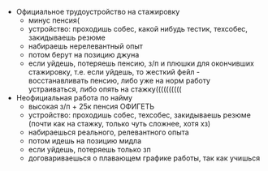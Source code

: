 - Официальное трудоустройство на стажировку
	* минус пенсия(
	* устройство: проходишь собес, какой нибудь тестик, техсобес, закидываешь резюме
	- набираешь нерелевантный опыт
	- потом берут на позицию джуна
	- если уйдешь, потеряешь пенсию, з/п и плюшки для окончивших стажировку, т.е. если уйдешь, то жесткий фейл - восстанавливать пенсию, либо уже на норм работу устраиваться, либо опять на стажку((((((((((
- Неофициальная работа по найму
	- высокая з/п + 25к пенсия ОФИГЕТЬ	
	* устройство: проходишь собес, техсобес, закидываешь резюме (почти как на стажку, только чуть сложнее, хотя хз)
	- набираешься реального, релевантного опыта
	- потом идешь на позицию мидла
	- если уйдешь, потеряешь только зп
	- договариваешься о плавающем графике работы, так как учишься
